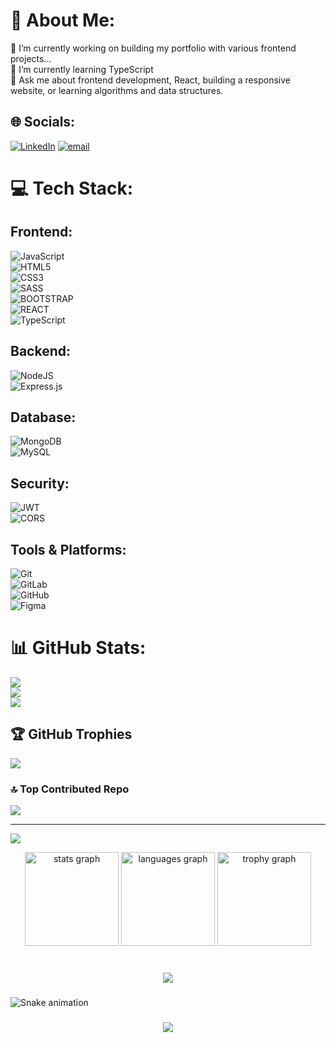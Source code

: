 # 💫 About Me:
🔭 I’m currently working on building my portfolio with various frontend projects...<br>🌱 I’m currently learning TypeScript<br>💬 Ask me about frontend development, React, building a responsive website, or learning algorithms and data structures.


## 🌐 Socials:
[![LinkedIn](https://img.shields.io/badge/LinkedIn-%230077B5.svg?logo=linkedin&logoColor=white)](https://linkedin.com/in/www.linkedin.com/in/perimemmedova) [![email](https://img.shields.io/badge/Email-D14836?logo=gmail&logoColor=white)](mailto:memmedovaperiii@gmail.com) 

# 💻 Tech Stack:

## **Frontend:**
![JavaScript](https://img.shields.io/badge/javascript-%23323330.svg?style=flat&logo=javascript&logoColor=%23F7DF1E)  
![HTML5](https://img.shields.io/badge/html5-%23E34F26.svg?style=flat&logo=html5&logoColor=white)  
![CSS3](https://img.shields.io/badge/css3-%231572B6.svg?style=flat&logo=css3&logoColor=white)  
![SASS](https://img.shields.io/badge/SASS-hotpink.svg?style=flat&logo=SASS&logoColor=white)  
![BOOTSTRAP](https://img.shields.io/badge/BOOTSTRAP-hotpink.svg?style=flat&logo=BOOTSTRAP&logoColor=white)  
![REACT](https://img.shields.io/badge/react-%23007ACC.svg?style=flat&logo=react&logoColor=white)  
![TypeScript](https://img.shields.io/badge/typescript-%23007ACC.svg?style=flat&logo=typescript&logoColor=white)

## **Backend:**
![NodeJS](https://img.shields.io/badge/node.js-6DA55F?style=flat&logo=node.js&logoColor=white)  
![Express.js](https://img.shields.io/badge/express.js-%23404d59.svg?style=flat&logo=express&logoColor=white)

## **Database:**
![MongoDB](https://img.shields.io/badge/MongoDB-%234ea94b.svg?style=flat&logo=mongodb&logoColor=white)  
![MySQL](https://img.shields.io/badge/mysql-4479A1.svg?style=flat&logo=mysql&logoColor=white)

## **Security:**
![JWT](https://img.shields.io/badge/JWT-%23000000.svg?style=flat&logo=json-web-tokens&logoColor=white)  
![CORS](https://img.shields.io/badge/CORS-%23000000.svg?style=flat&logo=cors&logoColor=white)

## **Tools & Platforms:**
![Git](https://img.shields.io/badge/git-%23F05033.svg?style=flat&logo=git&logoColor=white)  
![GitLab](https://img.shields.io/badge/gitlab-%23181717.svg?style=flat&logo=gitlab&logoColor=white)  
![GitHub](https://img.shields.io/badge/github-%23121011.svg?style=flat&logo=github&logoColor=white)  
![Figma](https://img.shields.io/badge/figma-%23F24E1E.svg?style=flat&logo=figma&logoColor=white)

# 📊 GitHub Stats:
![](https://github-readme-stats.vercel.app/api?username=iamperii&theme=dark&hide_border=false&include_all_commits=true&count_private=true)<br/>
![](https://github-readme-streak-stats.herokuapp.com/?user=iamperii&theme=dark&hide_border=false)<br/>
![](https://github-readme-stats.vercel.app/api/top-langs/?username=iamperii&theme=dark&hide_border=false&include_all_commits=true&count_private=true&layout=compact)

## 🏆 GitHub Trophies
![](https://github-profile-trophy.vercel.app/?username=iamperii&theme=radical&no-frame=false&no-bg=false&margin-w=4)

### 🔝 Top Contributed Repo
![](https://github-contributor-stats.vercel.app/api?username=iamperii&limit=5&theme=dark&combine_all_yearly_contributions=true)

---
[![](https://visitcount.itsvg.in/api?id=iamperii&icon=6&color=0)](https://visitcount.itsvg.in)

<!-- Proudly created with GPRM ( https://gprm.itsvg.in ) -->

<div align="center">
  <img src="https://github-readme-stats.vercel.app/api?username=iamperii&hide_title=false&hide_rank=false&show_icons=true&include_all_commits=true&count_private=true&disable_animations=false&theme=dracula&locale=en&hide_border=false&order=1" height="150" alt="stats graph"  />
  <img src="https://github-readme-stats.vercel.app/api/top-langs?username=iamperii&locale=en&hide_title=false&layout=compact&card_width=320&langs_count=5&theme=dracula&hide_border=false&order=2" height="150" alt="languages graph"  />
  <img src="https://github-profile-trophy.vercel.app?username=iamperii&theme=dracula&column=-1&row=1&margin-w=8&margin-h=8&no-bg=false&no-frame=false&order=4" height="150" alt="trophy graph"  />
</div>

###

<br clear="both">

<div align="center">
  <img src="https://visitor-badge.laobi.icu/badge?page_id=iamperii.iamperii&right_color=aqua"  />
</div>

###

<img src="https://raw.githubusercontent.com/iamperii/iamperii/output/snake.svg" alt="Snake animation" />

###

<div align="center">
  <img src="https://profile-counter.glitch.me/iamperii/count.svg?"  />
</div>

###
